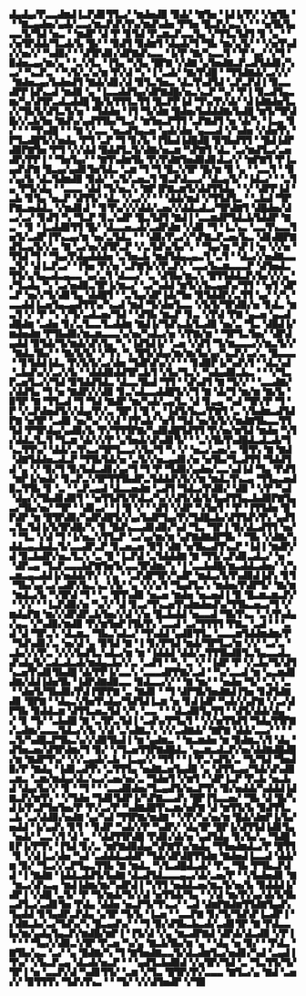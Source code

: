 ▟▄▟▄▞▛▃▃▟▆▟▐▃▛▟▊▜▜▃▞▝▆▟▅▟▉▝▉▟▞▝▇▜▅▝▐▟▐▞▛▞▝▞▆▜▙▝▝▝▇▃▄▟▅▞▄▟▞▃▃▞▆▃▛▟▚▜▚▞▆▟▚▟▅▝▛▜▅▝█▃▛▞▄▃▚▝▝▝▅▜▙▜▄▃▃▜▞▜▟▝▅▃▝▝▆▟▛▝▟▝▛▝▊▜▟▝▛▃▆▃▛▃▃▜▄▝▞▜▜▃▜▟▜▝▊▝▄▝▝▞▅▜▛▟▟▞▜▃▟▞▙▝█▞▝▝▉▟▜▝▉▟▆▜▝▟▄▟▞▜▝▜▙▝▆▞▄▜▞▝▝▞▅▜▚▟▞▞▅▞▞▝▚▟▉▞▝▝▟▜▛▟▊▞▟▛▇▟▚▃▃▝▐▞▛▝▇▞▚▃▃▜▝▝▛▝▄▞▝▞▜▝▉▟▅▃▄▞▆▞▄▝▝▃▚▜▃▝▐▜▄▝▚▜▄▝█▛▇▝▞▟▇▝▄▜▅▟▇▃▛▃▟▜▟▟▊▞▚▃▞▝▚▃▛▃▝▝▚▜▞▃▚▞▆▝▛▞▟▝▚▝▐▝▃▟▞▝▇▞▛▟█▝▝▜▜▟▇▟▞▃▞▞▞▝▇▟▅▃▄▞▙▟▅▟▜▝▇▟▞▟▊▞▟▝▉▜▃▜▅▃▝▟▃▜▚▟▜▟▝▃▛▃▛▟▐▝▉▃▃▟▛▛▐▟▚▃▟▝▆▟▉▝▄▝▐▃▃▟▟▜▄▞▟▛▇▟█▞▅▃▚▃▛▝▚▞▝▛▐▝▉▃▟▜▄▃▆▞▚▞▟▜▛▃▟▃▟▟█▝█▞▙▜▜▜▃▜▜▝█▃▛▛▐▟▝▜▚▞▛▞▟▞▝▟▐▟▇▟▅▜▃▞▞▜▙▜▞▟▜▃▜▞▅▝▝▜▟▟▅▝▐▜▝▜▞▟▆▝█▟▅▞▙▟▟▟▇▞▙▟█▝▆▜▞▜▛▟█▞▞▃▙▜▅▝▇▟▚▞▄▟▜▜▙▞▜▃▞▝▆▜▅▃▛▜▜▝▃▛▇▟▜▝▅▝▟▞▚▝▐▃▄▝▊▞▝▝▝▜▚▟█▝▝▝▇▝▞▃▃▝▅▃▟▜▄▃▅▝▄▟▞▟▅▝▄▃▃▟▝▞▚▟▅▝▞▟▅▜▚▝▛▜▃▟█▜▞▞▅▟▄▝▛▜▝▃▛▝▜▝▊▞▙▝▐▜▙▟▐▟█▟█▝▉▜▙▟▜▜▝▝█▟▐▟▛▟▉▛▇▜▅▝▛▜▝▞▞▟▟▝█▟▟▜▃▜▞▟▇▞▅▃▆▝▚▛▇▜▝▟▃▝▃▞▆▟▜▃▞▃▅▟▛▞▛▛▐▝▝▜▅▜▄▞▝▝▇▜▚▟▆▜▙▝▛▞▛▟▇▜▅▟▉▟▊▟▃▞▞▝▆▛▇▜▝▛▐▃▄▟▚▛▇▝█▃▄▞▄▟▊▜▅▜▟▃▝▃▆▝▜▝▜▝█▃▚▜▛▝█▞▆▝▉▝▄▝▝▃▃▜▝▝▉▞▄▞▙▝▟▃▜▟▆▟▉▝▉▟▞▝▃▜▞▃▅▃▜▝▉▃▛▟▃▃▞▝▟▃▄▜▞▝▐▟▃▞▝▝▃▜▄▝▛▜▞▟▄▝▝▃▃▃▝▟▟▝▜▞▅▃▚▝▇▛▐▛▇▃▆▜▞▟▟▜▜▟▄▝▝▞▝▟▛▛▐▟▝▃▙▝▊▜▄▝▅▃▛▝▟▜▜▞▝▟▃▝▞▃▞▞▝▝▝▟▟▞▆▟▝▞▜▜▟▜▃▝▝▃▙▟▝▜▛▛▇▃▅▟▟▃▝▞▆▟▊▟▝▝▊▜▚▞▞▞▟▟▞▃▅▞▞▟▟▃▟▃▞▜▛▟▇▜▝▟█▟▅▞▟▃▞▃▞▝▊▟▜▝▚▝▜▃▛▝▊▃▚▟▛▝█▃▜▟▜▝▇▟▐▝▃▃▆▟▛▜▟▃▙▜▟▟▛▝▇▃▝▝▊▝▐▃▟▟▉▜▜▝█▞▝▟▃▃▅▃▟▞▃▟▛▟▆▝▞▟▊▝▜▝▐▃▚▃▝▃▃▜▚▃▃▜▅▜▞▃▟▛▐▜▚▃▄▞▆▝▅▞▃▜▟▃▝▝▝▟▉▞▛▃▞▞▚▛▇▃▛▃▅▞▙▃▝▟▊▟█▛▇▟▜▃▄▜▞▞▃▝▇▝▃▞▅▞▟▜▛▃▛▝▞▃▜▟▚▞▙▞▚▝▝▜▄▞▆▝▚▛▐▝▅▝▞▞▅▝▜▜▟▝▜▝▝▜▄▞▛▟▄▟▟▟▅▝▃▜▅▃▙▝▆▟▜▟▄▃▄▃▜▝▃▜▝▝▟▃▞▞▅▟▇▃▃▃▜▞▝▟▐▃▛▃▞▝▐▜▅▝▛▞▅▝▃▛▇▜▞▞▛▃▛▞▝▃▃▞▙▃▆▃▃▃▛▝▟▜▅▟▃▜▜▞▄▜▄▃▟▃▄▃▃▝▄▞▃▜▝▟▃▃▞▝▃▝▟▜▙▞▆▃▚▝█▜▜▟▟▃▛▞▙▞▞▞▄▝▞▜▃▟▄▝▚▝▃▞▅▟▉▃▜▛▐▞▆▃▞▝▃▞▚▟▟▝▆▜▞▞▙▃▄▟▚▞▜▜▝▝▅▜▝▟▛▃▛▝▅▞▞▜▞▟▊▜▄▝▟▟█▜▝▝▃▜▄▞▟▛▐▟▞▜▅▝▉▜▟▟▛▞▃▜▜▝▄▞▝▞▚▝▃▃▟▟▐▃▅▜▄▃▄▟▜▜▚▞▚▃▟▝▆▟▝▜▞▟▅▜▃▃▝▞▙▜▞▜▛▟▉▞▅▝▊▟▃▝▆▃▜▝▞▝▛▝▚▝▞▜▞▃▟▃▅▞▜▟▝▝▟▜▙▝▆▃▛▝▊▃▝▞▛▟▝▛▇▝▄▃▅▝▄▃▟▟█▟▆▝▃▟▅▝▊▞▃▜▃▃▜▃▟▟▆▝▇▟▐▞▜▟▚▃▙▜▃▟▉▝▅▞▃▝▜▃▝▟█▟▐▞▆▟▅▟▆▝▛▜▙▟▉▞▆▃▆▃▃▃▚▞▅▞▚▟▃▞▅▝▞▛▇▞▆▝▝▜▛▜▃▜▅▞▝▟▛▟▄▟▟▝▉▜▟▞▜▞▆▟▞▟▚▜▄▝▚▝▐▟▜▟▐▞▝▃▅▝▞▟▜▝▜▞▆▃▃▃▞▞▆▃▜▞▞▝▇▟▃▜▙▞▝▝▇▞▙▜▞▝▞▜▚▝▚▝█▜▞▟▄▞▆▞▆▞▙▞▄▞▚▃▛▞▃▞▃▝█▃▃▃▝▝▊▜▟▟▐▟▃▝▛▞▙▜▞▃▞▟▅▝▜▟▛▟▚▞▞▝▝▝▊▟▉▛▐▞▚▟▚▜▝▝▟▃▚▟▝▃▙▟▚▞▞▃▞▞▙▝▝▟▟▟▉▟▟▜▛▃▙▜▝▞▙▞▜▃▚▝▚▟▄▟▉▃▙▃▝▝▝▞▜▃▛▃▅▜▃▞▞▜▟▝▉▜▟▟▜▟▃▝▟▃▃▜▙▟▝▜▜▝▝▟▚▟▜▝▇▝▜▞▞▝▝▃▃▟▇▞▞▟▟▜▄▝▜▝▅▝▇▟▛▞▞▟▉▝▊▃▚▟▃▃▟▟█▜▞▞▜▝▇▝▟▞▜▝▆▞▆▝▇▞▙▝▉▜▛▝▇▝▜▜▃▟▝▜▝▜▟▝▇▟▛▝▆▞▚▟▞▃▄▜▃▝▟▝▊▃▄▝▚▟▝▜▛▞▛▝▜▝▛▝▞▃▛▟▅▟▜▞▞▟▄▞▛▞▃▝█▛▐▝█▝▄▝▐▟▜▞▙▃▞▛▇▜▝▃▝▞▙▟▆▃▟▜▟▛▇▝▅▜▛▝▃▟▉▝▅▞▚▞▝▞▟▝▐▜▚▟▞▝▅▜▝▜▟▝▅▞▙▜▞▞▆▟▇▜▙▃▃▜▜▜▟▝▛▜▛▟▄▞▄▟▉▞▙▝▛▞▜▜▜▛▇▞▚▟▉▟█▜▟▜▜▝▛▞▅▞▆▜▟▝▆▟▅▝▚▜▞▟▟▃▜▃▜▝▜▃▆▝▟▞▞▞▛▝▄▜▅▟▞▟▚▟▊▜▞▝▝▃▚▜▙▜▚▟█▟▃▟▃▟▞▜▚▃▜▜▚▞▝▟▟▞▃▜▚▃▞▜▛▜▃▃▞▞▙▞▜▝▚▝▞▝▅▃▞▃▅▞▃▝▉▜▚▝▇▝▇▟▝▟▇▜▟▟▅▃▟▃▛▝▜▜▙▜▟▞▅▝▃▜▞▞▅▃▄▟▊▞▅▝▅▜▙▞▜▃▟▜▜▝▜▟▟▜▟▝▄▝▞▝▉▞▜▝▉▞▙▟▃▟▊▞▄▞▜▝▜▝▛▝▜▟▉▞▄▟▅▞▃▃▚▟▐▟▝▜▄▝▛▟▜▝▆▛▐▞▅▟▞▝▊▃▛▃▚▜▛▜▜▜▙▟▛▃▜▟▟▟▚▜▞▞▆▝▆▟▃▜▚▃▄▝▜▜▄▃▅▟▉▃▜▜▙▝▊▝▃▝▝▃▛▃▄▟▝▟▃▃▅▟▆▝▃▟▜▝▜▟▃▞▛▟▉▞▝▟▉▝▝▞▛▝▚▟▝▟▄▞▞▜▙▟▊▟▉▜▝▝▅▜▜▟▜▞▛▟▃▞▚▞▞▟▜▞▟▞▙▜▄▟▜▜▄▃▙▟▉▛▇▜▄▃▞▜▙▞▅▞▝▜▛▝▝▟▊▃▞▝▐▝█▝▞▝▝▟▜▝▞▟▛▝▚▜▅▜▝▝▛▝▐▜▜▟▅▝█▝▛▟▛▝▆▝█▜▛▟▉▞▚▟▛▟█▜▞▞▄▞▙▟▛▜▄▞▛▞▜▟█▃▙▞▟▜▜▟▚▜▚▝▄▟▜▃▜▃▜▟▐▞▙▜▛▟█▞▚▝▊▝█▟▚▃▃▟▊▟▉▞▚▟▝▜▃▝▜▛▐▝▉▞▟▃▟▜▜▝▅▞▝▝▜▃▝▞▟▝▜▝▐▞▅▃▚▜▜▃▛▝▃▞▄▞▆▞▆▝▄▛▇▟▇▟▛▜▙▝▝▜▙▝▞▟▇▞▚▟▟▃▄▃▙▟▃▜▞▃▃▟▛▃▛▝▊▃▅▃▅▝▉▜▝▟▇▝▅▜▙▃▟▜▚▃▛▝▐▟▐▝▆▟▛▞▟▝▉▃▙▟▛▞▅▃▜▃▚▝▃▝█▝▐▃▛▟▝▃▜▟▟▟▇▝▇▝▜▜▞▃▛▟▊▃▟▃▞▝▅▝▝▟▛▃▄▝▜▃▛▃▃▃▙▛▇▜▅▜▞▃▃▜▛▟▆▞▚▝▐▝▃▃▙▟█▞▆▃▟▟▃▟▅▞▝▞▚▃▆▃▄▃▟▟▐▞▅▟▟▞▛▞▝▞▄▝▝▃▛▟▛▜▛▞▚▟▛▝▆▟▃▞▙▜▚▟▉▟▐▟▚▝▊▜▝▜▙▞▄▞▃▞▃▟▛▞▙▃▚▃▚▜▞▝▄▝▞▞▄▜▝▜▄▟▜▃▚▝▆▟▅▞▛▟▛▜▞▝▇▞▆▝▆▟▃▞▙▝▚▜▛▟▝▜▝▝▃▝█▜▚▟▉▝▅▃▅▝▆▟▅▝▅▃▅▟▐▝▉▝█▃▆▃▆▃▛▞▝▝▞▞▝▝▐▃▛▟▉▞▅▝▚▞▞▝▟▝▊▃▞▜▚▃▅▜▚▟▆▟▅▟▚▞▜▜▙▃▅▃▞▜▝▞▆▟▄▛▇▝▆▞▞▟▛▟▛▃▙▜▅▞▞▟▝▞▅▝█▃▙▟▟▝▅▃▃▟▝▜▙▜▚▃▝▃▚▜▚▟▄▞▄▃▝▞▚▟▉▞▆▟▉▝▛▞▆▜▅▛▐▜▙▜▚▝▃▃▟▝▃▞▜▜▜▜▝▛▇▃▝▃▟▝▝▝▃▟▝▟▝▜▛▃▚▝▟▃▆▃▝▜▙▃▚▟▃▞▝▜▚▟▟▝▄▟▉▜▜▃▝▃▃▃▆▜▟▟▆▟▆▞▛▝▜▟▚▟▊▞▃▝▅▞▟▝▄▝▉▜▟▝▇▝▐▝▊▞▛▜▟▝▆▟▞▜▛▜▃▞▆▝▞▞▝▃▞▃▝▃▙▞▞▞▛▃▝▞▞▞▙▟▜▃▚▟▃▞▆▝▆▝▐▟▟▟▝▟▟▞▃▜▜▜▙▟▉▜▃▜▄▃▃▟▃▟▚▟▄▜▞▃▟▃▟▃▟▞▆▟▄▃▙▞▞▃▝▃▟▜▝▝▚▝▃▝▞▝▐▟▛▝▛▝▞▃▙▞▜▞▟▜▚▃▅▜▚▟▊▜▙▟█▝▟▞▛▛▐▞▃▃▚▝▃▃▃▟▛▛▇▞▃▟▝▝▚▞▃▃▟▝▆▝▄▃▆▟▊▟▇▞▟▟▐▟▅▜▙▝▐▟▛▟▇▟▉▃▃▝▉▟▃▃▞▞▝▝▇▝▆▞▝▝▅▟▅▝▜▞▝▃▚▝▃▝▝▟▅▜▞▜▙▟▉▞▛▟▐▜▛▛▇▝▃▝▇▟▊▝▝▜▝▟▛▜▙▜▅▟▇▟▐▜▅▝▊▟▜▟▇▟▊▝█▛▇▝▝▟▄▃▚▜▅▜▚▟▄▞▜▟▜▟▐▃▆▝▅▝▊▟▐▟▛▝▚▟▞▞▄▛▇▝▞▃▞▟▛▜▙▝▉▟▟▃▆▝▟▜▜▃▅▃▜▟▝▞▚▝▃▃▝▝▝▟▃▟▉▜▄▜▜▝▝▟▜▞▟▟▞▟▄▝▞▝▊▝▜▞▝▃▙▟█▝▇▝▃▜▛▃▜▟▐▝▃▟▚▞▛▜▄▜▝▝▞▞▅▜▜▟▜▝▜▟▄▜▜▛▇▞▃▟▆▞▃▃▃▜▟▃▞▞▙▝▞▟▝▃▚▟▇▃▚▝▞▞▃▟▇▟▞▝▇▛▇▝▟▟▞▃▃▞▝▝▝▃▜▞▚▟█▃▛▜▙▃▚▞▞▟▉▜▙▟▐▝▆▝▄▟▆▃▝▝▆▃▆▟▅▝▆▝▉▟▆▃▚▜▝▟▄▝▟▜▅▃▅▞▟▜▛▟▆▞▜▝▉▞▝▞▜▃▅▜▜▛▇▟█▟▃▝▄▃▆▃▟▃▛▞▅▞▟▟▇▟█▟█▞▆▝▇▟▛▜▚▞▝▞▞▃▄▟▞▃▙▝▐▃▄▞▞▝▜▜▝▝▐▝▛▃▚▟▜▞▃▝▜▞▜▟▝▜▅▟▉▞▛▝▇▟▄▝▐▟▊▃▟▜▚▝▃▜▜▜▄▝▅▟▇▃▅▜▄▟▉▝▄▝▟▜▜▃▄▞▜▟▞▟▚▟▉▃▆▃▝▃▆▞▆▟▄▞▟▃▚▃▞▃▅▞▅▞▃▝▜▟▅▜▝▞▆▜▝▝▟▛▐▃▛▝▛▃▙▝▅▃▙▟▝▟▄▞▙▞▞▝▊▝▝▜▝▝▝▃▃▟▉▟▅▞▜▃▄▟▜▞▅▃▛▜▚▝▉▞▅▟▟▞▚▟▟▟▐▟▇▃▛▞▆▜▚▝▝▞▜▟▅▝▜▟▊▜▟▛▐▞▚▛▇▃▃▟▚▝█▛▐▜▃▃▅▞▝▜▙▝▟▝█▞▚▟▐▞▛▃▛▜▅▜▅▞▛▝▛▞▃▞▛▝▚▟▇▟█▜▚▃▆▞▅▛▇▝▟▝▆▜▜▞▙▝▉▟▜▜▃▃▙▝▃▞▟▟▉▞▅▟▇▝▄▞▚▟▝▜▜▛▇▞▆▟▇▝▝▞▛▞▚▞▅▞▆▝█▟▞▟▆▛▐▞▙▞▅▟▟▝▐▞▄▟▚▝▊▜▝▝▊▟▛▝▚▟▞▞▛▝▚▟▛▞▝▟▄▜▛▝█▛▐▞▟▜▜▟▐▟▊▜▄▝▅▟▞▝▃▃▚▜▝▟▝▃▝▝▟▟▜▜▛▟█▝▛▟▊▞▟▞▅▝▄▟▜▟▄▝▊▞▙▞▃▝▜▟█▝▊▛▐▞▛▜▚▝▐▜▟▝▊▞▃▝▆▛▇▟▉▟▄▞▚▛▇▜▚▞▆▟▄▝▜▜▅▟▆▟▃▞▛▝█▜▜▝▊▝▞▟▐▃▞▟▅▝▚▟▝▃▟▟▟▃▟▟▛▝▜▟▞▟▛▟█▜▜▟▆▝▇▟▅▟▐▃▃▟▝▟▟▞▆▝▉▞▝▜▃▞▞▃▛▜▄▃▜▜▙▝▇▝▆▟▃▝▚▜▃▟█▟▃▟▞▝▛▃▝▜▙▝▛▜▙▃▛▟▟▝▐▝▇▟▇▝▐▟▟▃▟▟▜▞▙▟▇▝▟▃▟▜▟▃▃▃▄▃▞▟▞▃▅▞▛▝▝▞▙▟▅▟▊▝▇▝▆▃▞▟▚▃▄▝▆▟▐▟▆▞▆▞▚▟▛▟▐▝▚▜▜▝▅▟▟▃▅▞▆▃▜▞▅▞▙▝▉▟▟▟▐▞▟▛▐▝▞▟█▝▃▜▞▝▛▝▜▞▆▟▞▜▞▞▟▝▅▜▜▟▞▜▄▝▝▞▟▝▆▞▛▞▄▞▟▞▙▜▙▃▟▜▃▞▃▟▊▜▅▝▛▟▄▝▟▟▅▝▅▃▛▜▞▜▚▃▞▝▃▟▝▟▆▛▇▟▆▜▜▟▇▜▄▟▚▜▄▟▟▝▊▜▄▟▛▃▛▟▄▝▄▜▛▝▜▞▙▝▐▃▅▝▝▃▃▛▇▝▊▞▜▞▜▟▚▛▐▃▟▛▐▝▞▟▇▃▙▞▃▞▜▟▚▞▚▝█▃▄▟▚▞▝▝▜▝▉▞▟▜▙▃▙▃▟▞▃▟▊▜▛▝▇▝▛▟▃▃▙▞▆▞▄▟▄▜▄▃▛▞▆▟█▞▆▛▐▝▐▜▞▟▝▞▄▝▆▃▟▛▇▟▝▟▛▟▞▟▃▟▉▝▞▛▐▝▝▝▝▜▄▞▞▟▉▃▚▜▛▝▛▃▅▝▚▞▄▝▇▃▙▜▙▞▆▝▄▝▝▟▄▝▅▝▉▞▝▝▛▟▃▝▇▜▙▞▄▃▝▃▞▝▄▝█▟▇▞▚▝▜▝▇▜▅▟▇▃▃▜▞▟▃▟▆▜▃▞▅▟▊▞▚▟▝▃▄▟▐▜▚▞▝▞▙▃▛▃▄▝▟▃▟▞▅▃▛▝▝▝▄▟▜▃▙▟▉▟▝▞▄▜▛▞▜▟▝▃▝▜▃▜▜▞▜▞▜▛▐▝▅▝▃▃▛▞▟▝▚▟▊▜▜▞▝▃▆▝▞▜▃▝█▜▛▞▛▞▃▃▃▝▇▜▃▞▄▝▇▟▝▃▅▞▞▝▉▜▜▜▚▝▜▟▚▜▚▃▝▝▝▜▞▝▞▞▟▜▅▟▛▝▞▜▉
